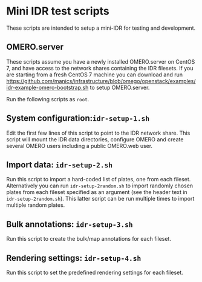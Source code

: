 Mini IDR test scripts
=====================

These scripts are intended to setup a mini-IDR for testing and development.


OMERO.server
------------

These scripts assume you have a newly installed OMERO.server on CentOS 7, and have access to the network shares containing the IDR filesets.
If you are starting from a fresh CentOS 7 machine you can download and run https://github.com/manics/infrastructure/blob/omego/openstack/examples/idr-example-omero-bootstrap.sh to setup OMERO.server.

Run the following scripts as `root`.


System configuration:`idr-setup-1.sh`
-------------------------------------

Edit the first few lines of this script to point to the IDR network share.
This script will mount the IDR data directories, configure OMERO and create several OMERO users including a public OMERO.web user.


Import data: `idr-setup-2.sh`
-----------------------------

Run this script to import a hard-coded list of plates, one from each fileset.
Alternatively you can run `idr-setup-2random.sh` to import randomly chosen plates from each fileset specified as an argument (see the header text in `idr-setup-2random.sh`).
This latter script can be run multiple times to import multiple random plates.


Bulk annotations: `idr-setup-3.sh`
----------------------------------

Run this script to create the bulk/map annotations for each fileset.


Rendering settings: `idr-setup-4.sh`
------------------------------------

Run this script to set the predefined rendering settings for each fileset.
